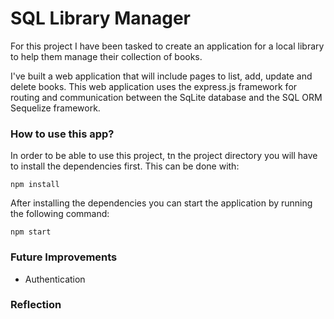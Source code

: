 # SQL Library Manager

For this project I have been tasked to create an application for a local library to help them manage their collection of books.

I've built a web application that will include pages to list, add, update and delete books. This web application uses the express.js framework for routing and communication between the SqLite database and the SQL ORM Sequelize framework.

### How to use this app?

In order to be able to use this project, tn the project directory you will have to install the dependencies first.
This can be done with:

```
npm install
```

After installing the dependencies you can start the application by running the following command:

```
npm start
```

### Future Improvements
- Authentication

### Reflection
